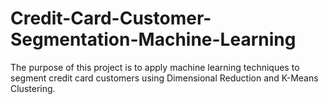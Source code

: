 # Credit-Card-Customer-Segmentation-Machine-Learning
The purpose of this project is to apply machine learning techniques to segment credit card customers using Dimensional Reduction and K-Means Clustering.
